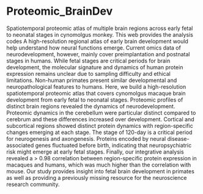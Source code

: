 # Proteomic_BrainDev
Spatiotemporal proteomic atlas of multiple brain regions across early fetal to neonatal stages in cynomolgus monkey.
This web provides the analysis codes 
A high-resolution regional atlas of early brain development would help understand how neural functions emerge. Current omics data of neurodevelopment, however, mainly cover preimplantation and postnatal stages in humans. While fetal stages are critical periods for brain development, the molecular signature and dynamics of human protein expression remains unclear due to sampling difficulty and ethical limitations. Non-human primates present similar developmental and neuropathological features to humans. Here, we build a high-resolution spatiotemporal proteomic atlas that covers cynomolgus macaque brain development from early fetal to neonatal stages. Proteomic profiles of distinct brain regions revealed the dynamics of neurodevelopment. Proteomic dynamics in the cerebellum were particular distinct compared to cerebrum and these differences increased over development. Cortical and subcortical regions showed distinct protein dynamics with region-specific changes emerging at each stage. The stage of 120-day is a critical period for neurogenesis and axongenesis. Proteins encoded by neural disease-associated genes fluctuated before birth, indicating that neuropsychiatric risk might emerge at early fetal stages. Finally, our integrative analysis revealed a > 0.98 correlation between region-specific protein expression in macaques and humans, which was much higher than the correlation with mouse. Our study provides insight into fetal brain development in primates as well as providing a previously missing resource for the neuroscience research community.

